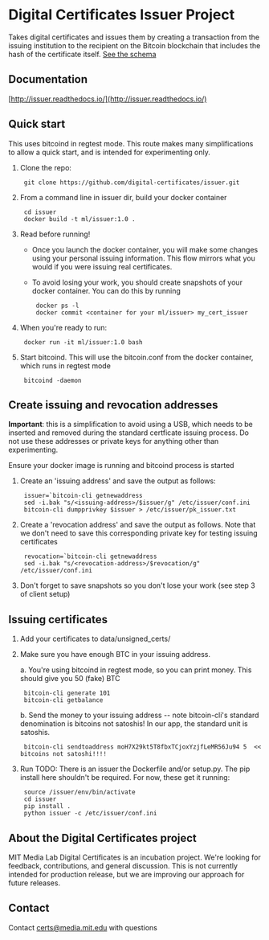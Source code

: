 Digital Certificates Issuer Project
===================================

Takes digital certificates and issues them by creating a transaction from the issuing institution to the recipient
on the Bitcoin blockchain that includes the hash of the certificate itself. [See the schema](https://github.com/digital-certificates/schema)

Documentation
-------------

[http://issuer.readthedocs.io/](http://issuer.readthedocs.io/)

Quick start
-----------

This uses bitcoind in regtest mode. This route makes many simplifications to allow a quick start, and is intended for
experimenting only.


1. Clone the repo:

        git clone https://github.com/digital-certificates/issuer.git


2. From a command line in issuer dir, build your docker container

        cd issuer
        docker build -t ml/issuer:1.0 .

3. Read before running!

    - Once you launch the docker container, you will make some changes using your personal issuing information. This flow
    mirrors what you would if you were issuing real certificates.
    - To avoid losing your work, you should create snapshots of your docker container. You can do this by running

           docker ps -l
           docker commit <container for your ml/issuer> my_cert_issuer

4. When you're ready to run:

        docker run -it ml/issuer:1.0 bash

5. Start bitcoind. This will use the bitcoin.conf from the docker container, which runs in regtest mode

        bitcoind -daemon

Create issuing and revocation addresses
---------------------------------------

__Important__: this is a simplification to avoid using a USB, which needs to be inserted and removed during the
standard certficate issuing process. Do not use these addresses or private keys for anything other than experimenting.

Ensure your docker image is running and bitcoind process is started

1. Create an 'issuing address' and save the output as follows:

        issuer=`bitcoin-cli getnewaddress
        sed -i.bak "s/<issuing-address>/$issuer/g" /etc/issuer/conf.ini
        bitcoin-cli dumpprivkey $issuer > /etc/issuer/pk_issuer.txt

2. Create a 'revocation address' and save the output as follows. Note that we don't need to save this
corresponding private key for testing issuing certificates

        revocation=`bitcoin-cli getnewaddress
        sed -i.bak "s/<revocation-address>/$revocation/g" /etc/issuer/conf.ini

3. Don't forget to save snapshots so you don't lose your work (see step 3 of client setup)

Issuing certificates
--------------------

1. Add your certificates to data/unsigned_certs/

2. Make sure you have enough BTC in your issuing address.

    a. You're using bitcoind in regtest mode, so you can print money. This should give you 50 (fake) BTC

        bitcoin-cli generate 101
        bitcoin-cli getbalance

    b. Send the money to your issuing address -- note bitcoin-cli's standard denomination is bitcoins not satoshis! In our
    app, the standard unit is satoshis.

        bitcoin-cli sendtoaddress moH7X29kt5T8fbxTCjoxYzjfLeMR56Ju94 5  << bitcoins not satoshi!!!!


3. Run
TODO: There is an issuer the Dockerfile and/or setup.py. The pip install here shouldn't be required.
For now, these get it running:

        source /issuer/env/bin/activate
        cd issuer
        pip install .
        python issuer -c /etc/issuer/conf.ini


About the Digital Certificates project
--------------------------------------

MIT Media Lab Digital Certificates is an incubation project. We're looking for feedback, contributions, and general
discussion. This is not currently intended for production release, but we are improving our approach for future releases.


Contact
-------

Contact [certs@media.mit.edu](mailto:certs@media.mit.edu) with questions

